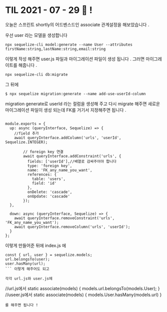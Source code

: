 # TIL 2021 - 07 - 29 📖 !
오늘은 스프린트 shortly의 어드벤스드인 associate 관계설정을 해보았습니다 .

우선 user 라는 모델을 생성합니다 

```
npx sequelize-cli model:generate --name User --attributes firstName:string,lastName:string,email:string
```
이렇게 작성 해주면 user.js 파일과 마이그레이션 파일이 생성 됩니다 .
그러면 마이그레이트를 해줍니다 .
```
npx sequelize-cli db:migrate
```
그 뒤에 
```
$ npx sequelize migration:generate --name add-use-userId-column
```
migration generate로 userId 라는 컬럼을 생성해 주고 다시 migrate 해주면 새로운 마이그레이션 파일이 생성 되는데 FK를 거기서 지정해주면 됩니다 .

```

module.exports = {
  up: async (queryInterface, Sequelize) => {
    //field 추가
    await queryInterface.addColumn('urls', 'userId', Sequelize.INTEGER);

        // foreign key 연결
        await queryInterface.addConstraint('urls', {
          fields: ['userId'],//배열로 감싸주어야 합니다
          type: 'foreign key',
          name: 'FK_any_name_you_want',
          references: {
            table: 'users',
            field: 'id'
          },
          onDelete: 'cascade',
          onUpdate: 'cascade'
        });
  },

  down: async (queryInterface, Sequelize) => {
    await queryInterface.removeConstraint('urls', 'FK_any_name_you_want');
    await queryInterface.removeColumn('urls', 'userId');
  }
};
```

이렇게 만들어준 뒤에 index.js 에 
```
const { url, user } = sequelize.models;
url.belongsTo(user);
user.hasMany(url);
``` 이렇게 해주어도 되고 

각각 url.js와 user.js에 
```
//url.js에서
    static associate(models) {
      models.url.belongsTo(models.User);
    }
//useer.js에서 
    static associate(models) {
      models.User.hasMany(models.url)
    }
```
를 해주면 됩니다 !     